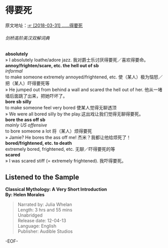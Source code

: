 # 得要死  
  原文地址：[☞ [2018-03-31] ……得要死 ](http://mp.weixin.qq.com/s/ko1eChsdhNTw5pIEcmip2A)  

###### 剑桥高阶英汉双解词典  
**absolutely**  
» I absolutely loathe/adore jazz. 我对爵士乐讨厌得要死／喜欢得要命。  
**annoy/frighten/scare, etc. the hell out of sb**  
*informal*  
to make someone extremely annoyed/frightened, etc. 使（某人）极为恼怒／把（某人）吓得要死等  
» He jumped out from behind a wall and scared the hell out of her. 他从一堵墙后面跳了出来，把她吓坏了。  
**bore sb silly**  
to make someone feel very bored 使某人觉得无聊透顶  
» We were all bored silly by the play.这出戏让我们觉得无聊得要死。  
**bore the ass off sb**  
*mainly US offensive*  
to bore someone a lot 将（某人）烦得要死  
» Jamie? He bores the ass off me! 杰米？我都让他给烦死了！  
**bored/frightened, etc. to death**  
extremely bored, frightened, etc. 无聊／吓得要死的等  
**scared**  
» I was scared stiff (= extremely frightened). 我吓得要死。  
  
  
## Listened to the Sample  
**Classical Mythology: A Very Short Introduction  
By: Helen Morales**  
>Narrated by: Julia Whelan  
Length: 3 hrs and 55 mins  
Unabridged  
Release date: 12-04-13  
Language: English  
Publisher: Audible Studios  
  
-EOF-  

